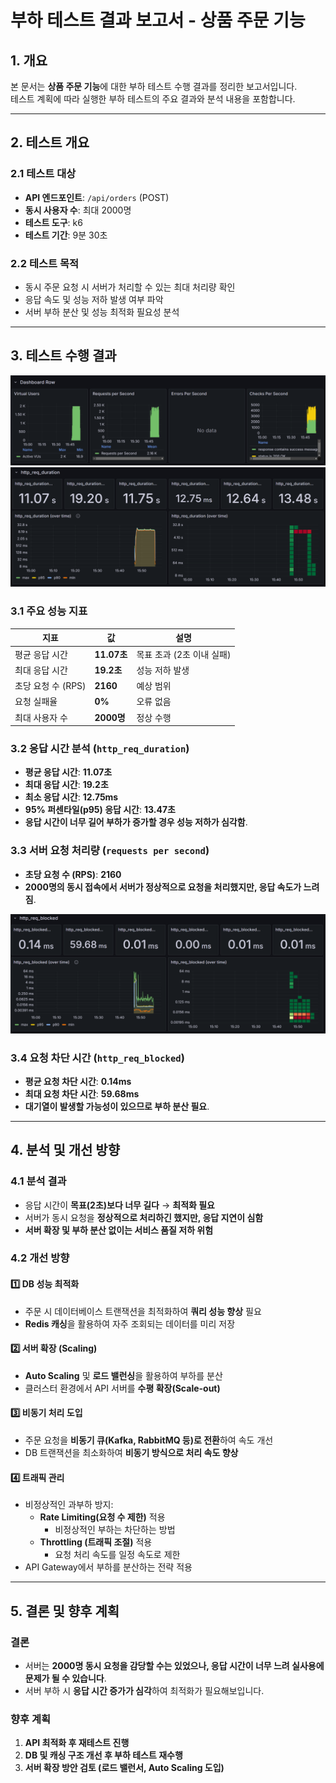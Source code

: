 # 부하 테스트 결과 보고서 - 상품 주문 기능

## 1. 개요
본 문서는 **상품 주문 기능**에 대한 부하 테스트 수행 결과를 정리한 보고서입니다.  
테스트 계획에 따라 실행한 부하 테스트의 주요 결과와 분석 내용을 포함합니다.

---

## 2. 테스트 개요
### 2.1 테스트 대상
- **API 엔드포인트**: `/api/orders` (POST)
- **동시 사용자 수**: 최대 2000명
- **테스트 도구**: k6
- **테스트 기간**: 9분 30초

### 2.2 테스트 목적
- 동시 주문 요청 시 서버가 처리할 수 있는 최대 처리량 확인
- 응답 속도 및 성능 저하 발생 여부 파악
- 서버 부하 분산 및 성능 최적화 필요성 분석

---

## 3. 테스트 수행 결과
![order_load_test_1.png](img/order_load_test_1.png)
![order_load_test_2.png](img/order_load_test_2.png)

### 3.1 주요 성능 지표
| 지표 | 값 | 설명 |
|------|------|------|
| 평균 응답 시간 | **11.07초** | 목표 초과 (2초 이내 실패) |
| 최대 응답 시간 | **19.2초** | 성능 저하 발생 |
| 초당 요청 수 (RPS) | **2160** | 예상 범위 |
| 요청 실패율 | **0%** | 오류 없음 |
| 최대 사용자 수 | **2000명** | 정상 수행 |

### 3.2 응답 시간 분석 (`http_req_duration`)
- **평균 응답 시간**: **11.07초**
- **최대 응답 시간**: **19.2초**
- **최소 응답 시간**: **12.75ms**
- **95% 퍼센타일(p95) 응답 시간**: **13.47초**
- **응답 시간이 너무 길어 부하가 증가할 경우 성능 저하가 심각함**.

### 3.3 서버 요청 처리량 (`requests per second`)
- **초당 요청 수 (RPS)**: **2160**
- **2000명의 동시 접속에서 서버가 정상적으로 요청을 처리했지만, 응답 속도가 느려짐**.

![order_load_test_3.png](img/order_load_test_3.png)
### 3.4 요청 차단 시간 (`http_req_blocked`)
- **평균 요청 차단 시간**: **0.14ms**
- **최대 요청 차단 시간**: **59.68ms**
- **대기열이 발생할 가능성이 있으므로 부하 분산 필요**.

---

## 4. 분석 및 개선 방향
### 4.1 분석 결과

- 응답 시간이 **목표(2초)보다 너무 길다** → **최적화 필요**
- 서버가 동시 요청을 **정상적으로 처리하긴 했지만, 응답 지연이 심함**
- **서버 확장 및 부하 분산 없이는 서비스 품질 저하 위험**

### 4.2 개선 방향
#### 1️⃣ **DB 성능 최적화**
- 주문 시 데이터베이스 트랜잭션을 최적화하여 **쿼리 성능 향상** 필요
- **Redis 캐싱**을 활용하여 자주 조회되는 데이터를 미리 저장

#### 2️⃣ **서버 확장 (Scaling)**
- **Auto Scaling** 및 **로드 밸런싱**을 활용하여 부하를 분산
- 클러스터 환경에서 API 서버를 **수평 확장(Scale-out)**

#### 3️⃣ **비동기 처리 도입**
- 주문 요청을 **비동기 큐(Kafka, RabbitMQ 등)로 전환**하여 속도 개선
- DB 트랜잭션을 최소화하여 **비동기 방식으로 처리 속도 향상**

#### 4️⃣ **트래픽 관리**
- 비정상적인 과부하 방지:
  - **Rate Limiting(요청 수 제한)** 적용
    - 비정상적인 부하는 차단하는 방법
  - **Throttling (트래픽 조절)** 적용
    - 요청 처리 속도를 일정 속도로 제한
- API Gateway에서 부하를 분산하는 전략 적용

---

## 5. 결론 및 향후 계획
### **결론**
- 서버는 **2000명 동시 요청을 감당할 수는 있었으나, 응답 시간이 너무 느려 실사용에 문제가 될 수 있습니다**.
- 서버 부하 시 **응답 시간 증가가 심각**하여 최적화가 필요해보입니다.

### **향후 계획**
1. **API 최적화 후 재테스트 진행**
2. **DB 및 캐싱 구조 개선 후 부하 테스트 재수행**
3. **서버 확장 방안 검토 (로드 밸런서, Auto Scaling 도입)**
